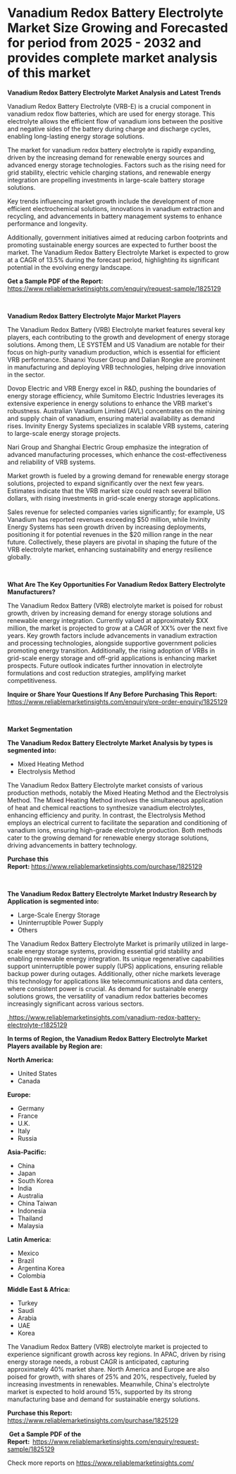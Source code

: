 <p><h1>Vanadium Redox Battery Electrolyte Market Size Growing and Forecasted for period from 2025 - 2032 and provides complete market analysis of this market</h1></p><p><strong>Vanadium Redox Battery Electrolyte Market Analysis and Latest Trends</strong></p>
<p><p>Vanadium Redox Battery Electrolyte (VRB-E) is a crucial component in vanadium redox flow batteries, which are used for energy storage. This electrolyte allows the efficient flow of vanadium ions between the positive and negative sides of the battery during charge and discharge cycles, enabling long-lasting energy storage solutions. </p><p>The market for vanadium redox battery electrolyte is rapidly expanding, driven by the increasing demand for renewable energy sources and advanced energy storage technologies. Factors such as the rising need for grid stability, electric vehicle charging stations, and renewable energy integration are propelling investments in large-scale battery storage solutions. </p><p>Key trends influencing market growth include the development of more efficient electrochemical solutions, innovations in vanadium extraction and recycling, and advancements in battery management systems to enhance performance and longevity. </p><p>Additionally, government initiatives aimed at reducing carbon footprints and promoting sustainable energy sources are expected to further boost the market. The Vanadium Redox Battery Electrolyte Market is expected to grow at a CAGR of 13.5% during the forecast period, highlighting its significant potential in the evolving energy landscape.</p></p>
<p><strong>Get a Sample PDF of the Report:&nbsp;</strong> <a href="https://www.reliablemarketinsights.com/enquiry/request-sample/1825129?utm_campaign=2481&utm_medium=2&utm_source=Github&utm_content=ia&utm_term=13022025&utm_id=vanadium-redox-battery-electrolyte">https://www.reliablemarketinsights.com/enquiry/request-sample/1825129</a></p>
<p>&nbsp;</p>
<p><strong>Vanadium Redox Battery Electrolyte Major Market Players</strong></p>
<p><p>The Vanadium Redox Battery (VRB) Electrolyte market features several key players, each contributing to the growth and development of energy storage solutions. Among them, LE SYSTEM and US Vanadium are notable for their focus on high-purity vanadium production, which is essential for efficient VRB performance. Shaanxi Youser Group and Dalian Rongke are prominent in manufacturing and deploying VRB technologies, helping drive innovation in the sector.</p><p>Dovop Electric and VRB Energy excel in R&D, pushing the boundaries of energy storage efficiency, while Sumitomo Electric Industries leverages its extensive experience in energy solutions to enhance the VRB market's robustness. Australian Vanadium Limited (AVL) concentrates on the mining and supply chain of vanadium, ensuring material availability as demand rises. Invinity Energy Systems specializes in scalable VRB systems, catering to large-scale energy storage projects. </p><p>Nari Group and Shanghai Electric Group emphasize the integration of advanced manufacturing processes, which enhance the cost-effectiveness and reliability of VRB systems.</p><p>Market growth is fueled by a growing demand for renewable energy storage solutions, projected to expand significantly over the next few years. Estimates indicate that the VRB market size could reach several billion dollars, with rising investments in grid-scale energy storage applications.</p><p>Sales revenue for selected companies varies significantly; for example, US Vanadium has reported revenues exceeding $50 million, while Invinity Energy Systems has seen growth driven by increasing deployments, positioning it for potential revenues in the $20 million range in the near future. Collectively, these players are pivotal in shaping the future of the VRB electrolyte market, enhancing sustainability and energy resilience globally.</p></p>
<p>&nbsp;</p>
<p><strong>What Are The Key Opportunities For Vanadium Redox Battery Electrolyte Manufacturers?</strong></p>
<p><p>The Vanadium Redox Battery (VRB) electrolyte market is poised for robust growth, driven by increasing demand for energy storage solutions and renewable energy integration. Currently valued at approximately $XX million, the market is projected to grow at a CAGR of XX% over the next five years. Key growth factors include advancements in vanadium extraction and processing technologies, alongside supportive government policies promoting energy transition. Additionally, the rising adoption of VRBs in grid-scale energy storage and off-grid applications is enhancing market prospects. Future outlook indicates further innovation in electrolyte formulations and cost reduction strategies, amplifying market competitiveness.</p></p>
<p><strong>Inquire or Share Your Questions If Any Before Purchasing This Report:</strong> <a href="https://www.reliablemarketinsights.com/enquiry/pre-order-enquiry/1825129?utm_campaign=2481&utm_medium=2&utm_source=Github&utm_content=ia&utm_term=13022025&utm_id=vanadium-redox-battery-electrolyte">https://www.reliablemarketinsights.com/enquiry/pre-order-enquiry/1825129</a></p>
<p>&nbsp;</p>
<p><strong>Market Segmentation</strong></p>
<p><strong>The Vanadium Redox Battery Electrolyte Market Analysis by types is segmented into:</strong></p>
<p><ul><li>Mixed Heating Method</li><li>Electrolysis Method</li></ul></p>
<p><p>The Vanadium Redox Battery Electrolyte market consists of various production methods, notably the Mixed Heating Method and the Electrolysis Method. The Mixed Heating Method involves the simultaneous application of heat and chemical reactions to synthesize vanadium electrolytes, enhancing efficiency and purity. In contrast, the Electrolysis Method employs an electrical current to facilitate the separation and conditioning of vanadium ions, ensuring high-grade electrolyte production. Both methods cater to the growing demand for renewable energy storage solutions, driving advancements in battery technology.</p></p>
<p><strong>Purchase this Report:&nbsp;</strong><a href="https://www.reliablemarketinsights.com/purchase/1825129?utm_campaign=2481&utm_medium=2&utm_source=Github&utm_content=ia&utm_term=13022025&utm_id=vanadium-redox-battery-electrolyte">https://www.reliablemarketinsights.com/purchase/1825129</a></p>
<p>&nbsp;</p>
<p><strong>The Vanadium Redox Battery Electrolyte Market Industry Research by Application is segmented into:</strong></p>
<p><ul><li>Large-Scale Energy Storage</li><li>Uninterruptible Power Supply</li><li>Others</li></ul></p>
<p><p>The Vanadium Redox Battery Electrolyte Market is primarily utilized in large-scale energy storage systems, providing essential grid stability and enabling renewable energy integration. Its unique regenerative capabilities support uninterruptible power supply (UPS) applications, ensuring reliable backup power during outages. Additionally, other niche markets leverage this technology for applications like telecommunications and data centers, where consistent power is crucial. As demand for sustainable energy solutions grows, the versatility of vanadium redox batteries becomes increasingly significant across various sectors.</p></p>
<p><a href="https://www.reliablemarketinsights.com/vanadium-redox-battery-electrolyte-r1825129?utm_campaign=2481&utm_medium=2&utm_source=Github&utm_content=ia&utm_term=13022025&utm_id=vanadium-redox-battery-electrolyte">&nbsp;https://www.reliablemarketinsights.com/vanadium-redox-battery-electrolyte-r1825129</a></p>
<p><strong>In terms of Region, the Vanadium Redox Battery Electrolyte Market Players available by Region are:</strong></p>
<p>
    <p> <strong> North America: </strong>
        <ul>
            <li>United States</li>
            <li>Canada</li>
        </ul>
        </p> 
    <p> <strong> Europe: </strong>
        <ul>
            <li>Germany</li>
            <li>France</li>
            <li>U.K.</li>
            <li>Italy</li>
            <li>Russia</li>
        </ul>
        </p> 
    <p> <strong> Asia-Pacific: </strong>
        <ul>
            <li>China</li>
            <li>Japan</li>
            <li>South Korea</li>
            <li>India</li>
            <li>Australia</li>
            <li>China Taiwan</li>
            <li>Indonesia</li>
            <li>Thailand</li>
            <li>Malaysia</li>
        </ul>
        </p> 
    <p> <strong> Latin America: </strong>
        <ul>
            <li>Mexico</li>
            <li>Brazil</li>
            <li>Argentina Korea</li>
            <li>Colombia</li>
        </ul>
        </p> 
    <p> <strong> Middle East & Africa: </strong>
        <ul>
            <li>Turkey</li>
            <li>Saudi</li>
            <li>Arabia</li>
            <li>UAE</li>
            <li>Korea</li>
        </ul>
    </p>
    </p>
<p><p>The Vanadium Redox Battery (VRB) electrolyte market is projected to experience significant growth across key regions. In APAC, driven by rising energy storage needs, a robust CAGR is anticipated, capturing approximately 40% market share. North America and Europe are also poised for growth, with shares of 25% and 20%, respectively, fueled by increasing investments in renewables. Meanwhile, China's electrolyte market is expected to hold around 15%, supported by its strong manufacturing base and demand for sustainable energy solutions.</p></p>
<p><strong>Purchase this Report: </strong><a href="https://www.reliablemarketinsights.com/purchase/1825129?utm_campaign=2481&utm_medium=2&utm_source=Github&utm_content=ia&utm_term=13022025&utm_id=vanadium-redox-battery-electrolyte">https://www.reliablemarketinsights.com/purchase/1825129</a></p>
<p>&nbsp;<strong>Get a Sample PDF of the Report:&nbsp;&nbsp;</strong><a href="https://www.reliablemarketinsights.com/enquiry/request-sample/1825129?utm_campaign=2481&utm_medium=2&utm_source=Github&utm_content=ia&utm_term=13022025&utm_id=vanadium-redox-battery-electrolyte">https://www.reliablemarketinsights.com/enquiry/request-sample/1825129</a></p>
<p><strong></strong></p>
<p>Check more reports on <a href="https://www.reliablemarketinsights.com/?utm_campaign=2481&utm_medium=2&utm_source=Github&utm_content=ia&utm_term=13022025&utm_id=vanadium-redox-battery-electrolyte">https://www.reliablemarketinsights.com/</a></p>
